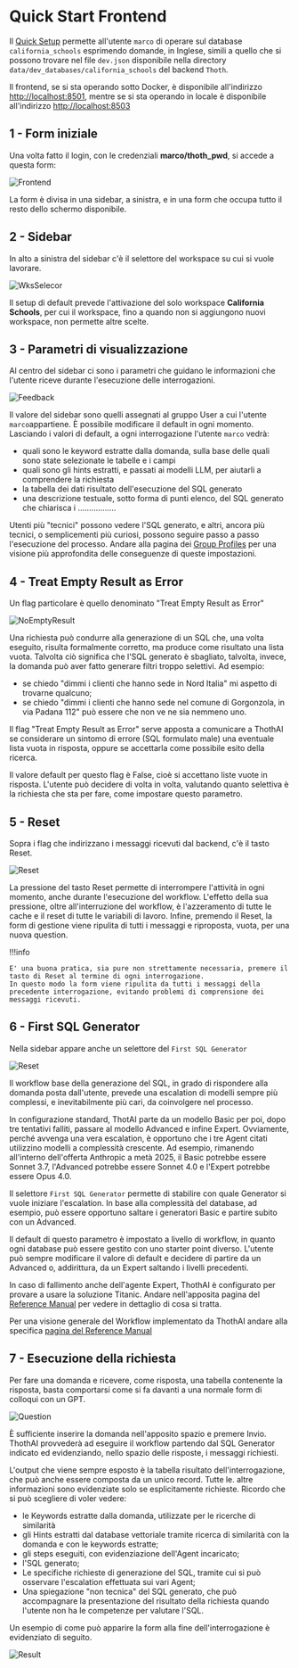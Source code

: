 # Quick Start Frontend

Il [Quick Setup](../1-install/1.4-quick_setup.md) permette all'utente `marco` di operare sul database `california_schools` 
esprimendo domande, in Inglese, simili a quello che si possono trovare nel file `dev.json` disponibile nella
directory `data/dev_databases/california_schools` del backend `Thoth`.

Il frontend, se si sta operando sotto Docker, è disponibile all'indirizzo [http://localhost:8501](http://localhost:8501), 
mentre se si sta operando in locale è disponibile all'indirizzo [http://localhost:8503](http://localhost:8503)


## 1 - Form iniziale
Una volta fatto il login, con le credenziali **marco/thoth_pwd**, si accede a questa form:

![Frontend](../assets/index_pngs/VoidFrontend.png)

La form è divisa in una sidebar, a sinistra, e in una form che occupa tutto il resto dello schermo disponibile. 

## 2 - Sidebar
In alto a sinistra del sidebar c'è il selettore del workspace su cui si vuole lavorare.

![WksSelecor](../assets/quickstart/Sidebar-wksselector.png)

Il setup di default prevede l'attivazione del solo workspace **California Schools**, per cui il workspace, 
fino a quando non si aggiungono nuovi workspace, non permette altre scelte. 

## 3 - Parametri di visualizzazione
Al centro del sidebar ci sono i parametri che guidano le informazioni che l'utente riceve durante l'esecuzione delle
interrogazioni. 

![Feedback](../assets/quickstart/Sidebar-feedback.png)

Il valore del sidebar sono quelli assegnati al gruppo User a cui l'utente `marco`appartiene. È possibile modificare
il default in ogni momento. Lasciando i valori di default, a ogni interrogazione l'utente `marco` vedrà:

- quali sono le keyword estratte dalla domanda, sulla base delle quali sono state selezionate le tabelle e i campi 
- quali sono gli hints estratti, e passati ai modelli LLM, per aiutarli a comprendere la richiesta
- la tabella dei dati risultato dell'esecuzione del SQL generato
- una descrizione testuale, sotto forma di punti elenco, del SQL generato che chiarisca i .................

Utenti più "tecnici" possono vedere l'SQL generato, e altri, ancora più tecnici, o semplicementi più curiosi, 
possono seguire passo a passo l'esecuzione del processo. Andare alla pagina dei [Group Profiles](../3-user_manual/3.1-setup/3.1.1-authentication/3.1.1.3-group_profiles.md)
per una visione più approfondita delle conseguenze di queste impostazioni.

## 4 - Treat Empty Result as Error
Un flag particolare è quello denominato "Treat Empty Result as Error"

![NoEmptyResult](../assets/quickstart/Sidebar-noemptyresult.png)

Una richiesta può condurre alla generazione di un SQL che, una volta eseguito, risulta formalmente corretto, ma produce come risultato una lista vuota.
Talvolta ciò significa che l'SQL generato è sbagliato, talvolta, invece, la domanda può aver fatto generare filtri troppo selettivi. Ad esempio:

- se chiedo "dimmi i clienti che hanno sede in Nord Italia" mi aspetto di trovarne qualcuno;
- se chiedo "dimmi i clienti che hanno sede nel comune di Gorgonzola, in via Padana 112" può essere che non ve ne sia nemmeno uno.

Il flag "Treat Empty Result as Error" serve apposta a comunicare a ThothAI se considerare un sintomo di errore (SQL formulato male) 
una eventuale lista vuota in risposta, oppure se accettarla come possibile esito della ricerca.

Il valore default per questo flag è False, cioè si accettano liste vuote in risposta. L'utente può decidere di volta in volta, valutando quanto selettiva 
è la richiesta che sta per fare, come impostare questo parametro.

## 5 - Reset
Sopra i flag che indirizzano i messaggi ricevuti dal backend, c'è il tasto Reset.

![Reset](../assets/quickstart/Sidebar-reset.png)

La pressione del tasto Reset permette di interrompere l'attività in ogni momento, anche durante l'esecuzione del  workflow.
L'effetto della sua pressione, oltre all'interruzione del workflow, è l'azzeramento di tutte le cache e il reset di tutte le variabili di lavoro. 
Infine, premendo il Reset, la form di gestione viene ripulita di tutti i messaggi e riproposta, vuota, per una nuova question.

!!!info

    E' una buona pratica, sia pure non strettamente necessaria, premere il tasto di Reset al termine di ogni interrogazione.
    In questo modo la form viene ripulita da tutti i messaggi della precedente interrogazione, evitando problemi di comprensione dei messaggi ricevuti. 

## 6 - First SQL Generator

Nella sidebar appare anche un selettore del `First SQL Generator`

![Reset](../assets/quickstart/Sidebar-firstgen.png)


Il workflow base della generazione del SQL, in grado di rispondere alla domanda posta dall'utente, prevede una escalation di modelli sempre più
complessi, e inevitabilmente più cari, da coinvolgere nel processo.

In configurazione standard, ThotAI parte da un modello Basic per poi, dopo tre tentativi falliti, passare al modello Advanced e infine Expert. Ovviamente, perché avvenga una vera escalation,
è opportuno che i tre Agent citati utilizzino modelli a complessità crescente. Ad esempio, rimanendo all'interno dell'offerta Anthropic a metà 
2025, il Basic potrebbe essere Sonnet 3.7, l'Advanced potrebbe essere Sonnet 4.0 e l'Expert potrebbe essere Opus 4.0.

Il selettore `First SQL Generator` permette di stabilire con quale Generator si vuole iniziare l'escalation. In base alla complessità
del database, ad esempio, può essere opportuno saltare i generatori Basic e partire subito con un Advanced.

Il default di questo parametro è impostato a livello di workflow, in quanto ogni database
può essere gestito con uno starter point diverso. L'utente può sempre modificare il valore di default e decidere di partire da un Advanced o, addirittura, da un Expert saltando i livelli precedenti.

In caso di fallimento anche dell'agente Expert, ThothAI è configurato per provare a usare la soluzione Titanic. Andare 
nell'apposita pagina del [Reference Manual](../4-reference_manual/4.3-workflow/4.3.4-titanic_generation_workflow.md) per vedere in dettaglio di cosa si tratta.

Per una visione generale del Workflow implementato da ThothAI andare alla specifica [pagina del Reference Manual](../4-reference_manual/4.3-workflow/4.3.3-basic_generation_workflow.md)

## 7 - Esecuzione della richiesta
Per fare una domanda e ricevere, come risposta, una tabella contenente la risposta, basta comportarsi come si fa davanti a una normale form di colloqui con un GPT.

![Question](../assets/quickstart/Sidebar-question.png)

È sufficiente inserire la domanda nell'apposito spazio e premere Invio. ThothAI provvederà ad eseguire il workflow partendo dal SQL Generator indicato 
ed evidenziando, nello spazio delle risposte, i messaggi richiesti.

L'output che viene sempre esposto è la tabella risultato dell'interrogazione, che può anche essere composta da un unico record. Tutte le. altre
informazioni sono evidenziate solo se esplicitamente richieste. Ricordo che si può scegliere di voler vedere:
- le Keywords estratte dalla domanda, utilizzate per le ricerche di similarità
- gli Hints estratti dal database vettoriale tramite ricerca di similarità con la domanda e con le keywords estratte;
- gli steps eseguiti, con evidenziazione dell'Agent incaricato;
- l'SQL generato; 
- Le specifiche richieste di generazione del SQL, tramite cui si può osservare l'escalation effettuata sui vari Agent;
- Una spiegazione "non tecnica" del SQL generato, che può accompagnare la presentazione del risultato della richiesta quando l'utente non ha le competenze per valutare l'SQL.

Un esempio di come può apparire la form alla fine dell'interrogazione è evidenziato di seguito.

![Result](../assets/index_pngs/FrontendWindow.png)